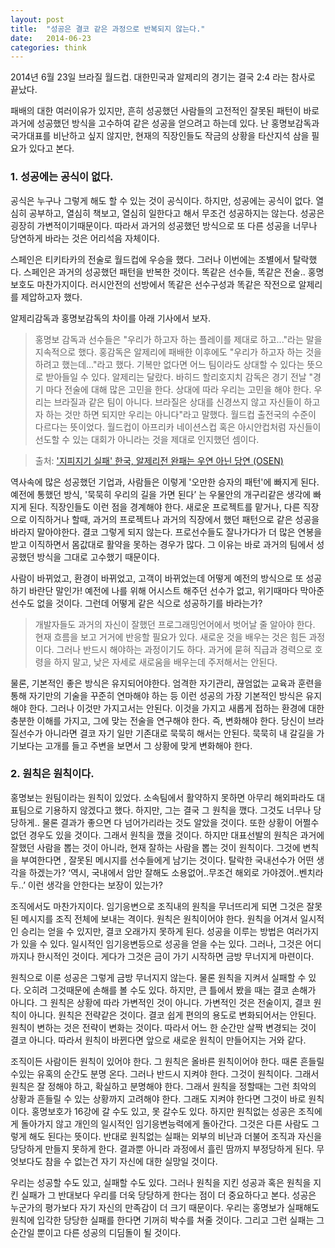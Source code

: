 ```yaml
---
layout: post
title:  "성공은 결코 같은 과정으로 반복되지 않는다."
date:   2014-06-23
categories: think
---
```


2014년 6월 23일 브라질 월드컵.
대한민국과 알제리의 경기는 결국 2:4 라는 참사로 끝났다.

패배의 대한 여러이유가 있지만,
흔히 성공했던 사람들의 고전적인 잘못된 패턴이 바로 과거에 성공했던 방식을 고수하여 같은 성공을 얻으려고 하는데 있다.
난 홍명보감독과 국가대표를 비난하고 싶지 않지만, 현재의 직장인들도 작금의 상황을 타산지석 삼을 필요가 있다고 본다.

### 1. 성공에는 공식이 없다.

공식은 누구나 그렇게 해도 할 수 있는 것이 공식이다.
하지만, 성공에는 공식이 없다. 열심히 공부하고, 열심히 책보고, 열심히 일한다고 해서 무조건 성공하지는 않는다.
성공은 굉장히 가변적이기때문이다. 따라서 과거의 성공했던 방식으로 또 다른 성공을 너무나 당연하게 바라는 것은 어리석음 자체이다.

스페인은 티키타카의 전술로 월드컵에 우승을 했다. 그러나 이번에는 조별에서 탈락했다. 스페인은 과거의 성공했던 패턴을 반복한 것이다.
똑같은 선수들, 똑같은 전술..
홍명보호도 마찬가지이다. 러시안전의 선방에서 똑같은 선수구성과 똑같은 작전으로 알제리를 제압하고자 했다.

알제리감독과 홍명보감독의 차이를 아래 기사에서 보자.

>홍명보 감독과 선수들은 "우리가 하고자 하는 플레이를 제대로 하고..."라는 말을 지속적으로 했다. 홍감독은 알제리에 패배한 이후에도 "우리가 하고자 하는 것을 하려고 했는데..."라고 했다. 기복만 없다면 어느 팀이라도 상대할 수 있다는 뜻으로 받아들일 수 있다.
알제리는 달랐다. 바히드 할리호지치 감독은 경기 전날 "경기 마다 전술에 대해 많은 고민을 한다. 상대에 따라 우리는 고민을 해야 한다. 우리는 브라질과 같은 팀이 아니다. 브라질은 상대를 신경쓰지 않고 자신들이 하고자 하는 것만 하면 되지만 우리는 아니다"라고 말했다. 월드컵 출전국의 수준이 다르다는 뜻이었다. 월드컵이 아프리카 네이션스컵 혹은 아시안컵처럼 자신들이 선도할 수 있는 대회가 아니라는 것을 제대로 인지했던 셈이다.  

>출처: ['지피지기 실패' 한국, 알제리전 완패는 우연 아닌 당연 (OSEN)](http://osen.mt.co.kr/article/G1109885175)



역사속에 많은 성공했던 기업과, 사람들은 이렇게 '오만한 승자의 패턴'에 빠지게 된다.
예전에 통했던 방식, '묵묵히 우리의 길을 가면 된다’ 는 우물안의 개구리같은 생각에 빠지게 된다.
직장인들도 이런 점을 경계해야 한다. 새로운 프로젝트를 맡거나, 다른 직장으로 이직하거나 할때, 과거의 프로젝트나 과거의 직장에서 했던 패턴으로 같은 성공을 바라지 말아야한다.
결코 그렇게 되지 않는다.  프로선수들도 잘나가다가 더 많은 연봉을 받고 이직하면서 몸값대로 활약을 못하는 경우가 많다. 그 이유는 바로 과거의 팀에서 성공했던 방식을 그대로 고수했기 때문이다.

사람이 바뀌었고, 환경이 바뀌었고, 고객이 바뀌었는데 어떻게 예전의 방식으로 또 성공하기 바란단 말인가!
예전에 나를 위해 어시스트 해주던 선수가 없고, 위기때마다 막아준 선수도 없을 것이다. 그런데 어떻게 같은 식으로 성공하기를 바라는가?

>개발자들도 과거의 자신이 잘했던 프로그래밍언어에서 벗어날 줄 알아야 한다. 현재 흐름을 보고 거거에 반응할 필요가 있다.
새로운 것을 배우는 것은 힘든 과정이다. 그러나 반드시 해야하는 과정이기도 하다. 과거에 묻혀 직급과 경력으로 호령을 하지 말고, 낮은 자세로
새로움을 배우는데 주저해서는 안된다.  

물론, 기본적인 좋은 방식은 유지되어야한다. 엄격한 자기관리, 끊엄없는 교육과 훈련을 통해 자기만의 기술을 꾸준히 연마해야 하는 등
이런 성공의 가장 기본적인 방식은 유지해야 한다. 그러나 이것만 가지고서는 안된다. 이것을 가지고 새롭게 접하는 환경에 대한 충분한 이해를 가지고, 그에 맞는 전술을 연구해야 한다.
즉, 변화해야 한다. 당신이 브라질선수가 아니라면 결코 자기 일만 기존대로 묵묵히 해서는 안된다. 묵묵히 내 갈길을 가기보다는 고개를 들고 주변을 보면서 그 상황에 맞게 변화해야 한다.

### 2. 원칙은 원칙이다.

홍명보는 원팀이라는 원칙이 있었다. 소속팀에서 활약하지 못하면 아무리 해외파라도 대표팀으로 기용하지 않겠다고 했다.
하지만, 그는 결국 그 원칙을 깼다. 그것도 너무나 당당하게.. 물론 결과가 좋으면 다 넘어가리라는 것도 알았을 것이다.
또한 상황이 어쩔수 없던 경우도 있을 것이다. 그래서 원칙을 깼을 것이다.
하지만 대표선발의 원칙은 과거에 잘했던 사람을 뽑는 것이 아니라, 현재 잘하는 사람을 뽑는 것이 원칙이다.
그것에 변칙을 부여한다면 , 잘못된 메시지를 선수들에게 남기는 것이다. 탈락한 국내선수가 어떤 생각을 하겠는가?
‘역시, 국내에서 암만 잘해도 소용없어..무조건 해외로 가야겠어..벤치라두..’ 이런 생각을 안한다는 보장이 있는가?

조직에서도 마찬가지이다. 임기응변으로 조직내의 원칙을 무너뜨리게 되면 그것은 잘못된 메시지를 조직 전체에 보내는 격이다.
원칙은 원칙이어야 한다. 원칙을 어겨서 일시적인 승리는 얻을 수 있지만, 결코 오래가지 못하게 된다.
성공을 이루는 방법은 여러가지가 있을 수 있다. 일시적인 임기응변등으로 성공을 얻을 수는 있다.
그러나, 그것은 어디까지나 한시적인 것이다. 게다가 그것은 금이 가기 시작하면 금방 무너지게 마련이다.  

원칙으로 이룬 성공은 그렇게 금방 무너지지 않는다.
물론 원칙을 지켜서 실패할 수 있다. 오히려 그것때문에 손해를 볼 수도 있다. 하지만, 큰 틀에서 봤을 때는 결코 손해가 아니다.
그 원칙은 상황에 따라 가변적인 것이 아니다.
가변적인 것은 전술이지, 결코 원칙이 아니다. 원칙은 전략같은 것이다.
결코 쉽게 편의의 용도로 변화되어서는 안된다.  원칙이 변하는 것은 전략이 변화는 것이다. 따라서 어느 한 순간만 살짝 변경되는 것이 결코 아니다.
따라서 원칙이 바뀐다면 앞으로 새로운 원칙이 만들어지는 거와 같다.

조직이든 사람이든 원칙이 있어야 한다. 그 원칙은 올바른 원칙이어야 한다. 때론 흔들릴수있는 유혹의 순간도 분명 온다.
그러나 반드시 지켜야 한다. 그것이 원칙이다. 그래서 원칙은 잘 정해야 하고, 확실하고 분명해야 한다.
그래서 원칙을 정할때는 그런 최악의 상황과 흔들릴 수 있는 상황까지 고려해야 한다. 그래도 지켜야 한다면 그것이 바로 원칙이다.
홍명보호가 16강에 갈 수도 있고, 못 갈수도 있다. 하지만 원칙없는 성공은 조직에게 돌아가지 않고 개인의 일시적인 임기응변능력에게
돌아간다. 그것은 다른 사람도 그렇게 해도 된다는 뜻이다.
반대로 원칙없는 실패는 외부의 비난과 더불어 조직과 자신을 당당하게 만들지 못하게 한다. 결과뿐 아니라 과정에서 흘린 땀까지 부정당하게 된다.
무엇보다도 참을 수 없는건 자기 자신에 대한 실망일 것이다.  

우리는 성공할 수도 있고, 실패할 수도 있다.
그러나 원칙을 지킨 성공과 혹은 원칙을 지킨 실패가 그 반대보다 우리를 더욱 당당하게 한다는 점이 더 중요하다고 본다.
성공은 누군가의 평가보다 자기 자신의 만족감이 더 크기 때문이다.
우리는 홍명보가 실패해도 원칙에 입각한 당당한 실패를 한다면 기꺼히 박수를 쳐줄 것이다.
그리고 그런 실패는 그 순간일 뿐이고 다른 성공의 디딤돌이 될 것이다.
